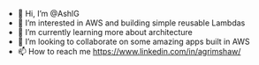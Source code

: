 - 👋 Hi, I’m @AshlG
- 👀 I’m interested in AWS and building simple reusable Lambdas
- 🌱 I’m currently learning more about architecture 
- 💞️ I’m looking to collaborate on some amazing apps built in AWS
- 📫 How to reach me https://www.linkedin.com/in/agrimshaw/

<!---
AshlG/AshlG is a ✨ special ✨ repository because its `README.md` (this file) appears on your GitHub profile.
You can click the Preview link to take a look at your changes.
--->
